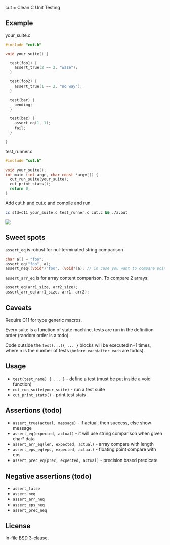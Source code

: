 cut = Clean C Unit Testing

## Example

your_suite.c

```c
#include "cut.h"

void your_suite() {

  test(foo1) {
    assert_true(2 == 2, "waze");
  }

  test(foo2) {
    assert_true(1 == 2, "no way");
  }

  test(bar) {
    pending;
  }

  test(baz) {
    assert_eq(1, 1);
    fail;
  }

}
```

test_runner.c

```c
#include "cut.h"

void your_suite();
int main (int argc, char const *argv[]) {
  cut_run_suite(your_suite);
  cut_print_stats();
  return 0;
}
```

Add cut.h and cut.c and compile and run

```sh
cc std=c11 your_suite.c test_runner.c cut.c && ./a.out
```

![](https://github.com/luikore/cut/blob/master/screenshot.png)

## Sweet spots

`assert_eq` is robust for nul-terminated string comparison

```c
char a[] = "foo";
assert_eq("foo", a);
assert_neq((void*)"foo", (void*)a); // in case you want to compare pointers
```

`assert_arr_eq` is for array content comparison. To compare 2 arrays:

```c
assert_eq(arr1_size, arr2_size);
assert_arr_eq(arr1_size, arr1, arr2);
```

## Caveats

Require C11 for type generic macros.

Every suite is a function of state machine, tests are run in the definition order (random order is a todo).

Code outside the `test(...){ ... }` blocks will be executed n+1 times, where n is the number of tests (`before_each`/`after_each` are todos).

## Usage

- `test(test_name) { ... }` - define a test (must be put inside a void function)
- `cut_run_suite(your_suite)` - run a test suite
- `cut_print_stats()` - print test stats

## Assertions (todo)

- `assert_true(actual, message)` - if actual, then success, else show message
- `assert_eq(expected, actual)` - it will use string comparison when given char* data
- `assert_arr_eq(len, expected, actual)` - array compare with length
- `assert_eps_eq(eps, expected, actual)` - floating point compare with eps
- `assert_prec_eq(prec, expected, actual)` - precision based predicate

## Negative assertions (todo)

- `assert_false`
- `assert_neq`
- `assert_arr_neq`
- `assert_eps_neq`
- `assert_prec_neq`

## License

In-file BSD 3-clause.
